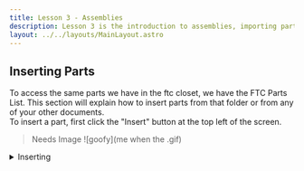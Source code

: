```yaml
---
title: Lesson 3 - Assemblies
description: Lesson 3 is the introduction to assemblies, importing parts, and basic mates.
layout: ../../layouts/MainLayout.astro
---
```

## Inserting Parts
To access the same parts we have in the ftc closet, we have the FTC Parts List. This section will explain how to insert parts from that folder or from any of your other documents.  
To insert a part, first click the "Insert" button at the top left of the screen.
> Needs Image
![goofy](me when the .gif)

<details><summary>Inserting </summary>
  test test test
<details>

## Mates/Constraints
### Fasten Mate
Mate but basic.

### Revolute Mate
Mate but spinny.
